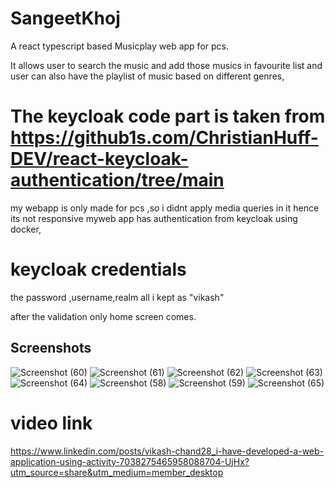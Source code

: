 
# SangeetKhoj

A react typescript based Musicplay web app for pcs.

It allows user to search the music and add those musics in favourite list and user can also have the playlist of music based on different genres,

# The keycloak code part is taken from https://github1s.com/ChristianHuff-DEV/react-keycloak-authentication/tree/main

my webapp is only made for pcs ,so i didnt apply media queries in it hence its not responsive myweb app has authentication from keycloak using docker,

# keycloak credentials
the password ,username,realm all i kept as "vikash"

after the validation only home screen comes.



## Screenshots

![Screenshot (60)](https://user-images.githubusercontent.com/72156896/222986920-f9fec2ce-ed8d-4d02-a8e7-8824a931e299.png)
![Screenshot (61)](https://user-images.githubusercontent.com/72156896/222986922-8fd86b39-4917-4169-a41b-0e664dc50f88.png)
![Screenshot (62)](https://user-images.githubusercontent.com/72156896/222986924-5ff5f2b9-c7c2-4815-b388-3a453ec1a68f.png)
![Screenshot (63)](https://user-images.githubusercontent.com/72156896/222986927-7c518672-46a4-4642-a001-f29a35b53405.png)
![Screenshot (64)](https://user-images.githubusercontent.com/72156896/222986929-cf2c5917-16c4-4002-bee0-69c4a82aeb0a.png)
![Screenshot (58)](https://user-images.githubusercontent.com/72156896/222986933-e2420bd5-b930-4b19-8790-f4615bb86396.png)
![Screenshot (59)](https://user-images.githubusercontent.com/72156896/222986947-c30409fe-7ada-437c-b897-15f8a948fa3a.png)
![Screenshot (65)](https://user-images.githubusercontent.com/72156896/222987015-efa7b06c-d5af-472b-a2b2-a8ccce4e2db8.png)


# video link

https://www.linkedin.com/posts/vikash-chand28_i-have-developed-a-web-application-using-activity-7038275465958088704-UjHx?utm_source=share&utm_medium=member_desktop
